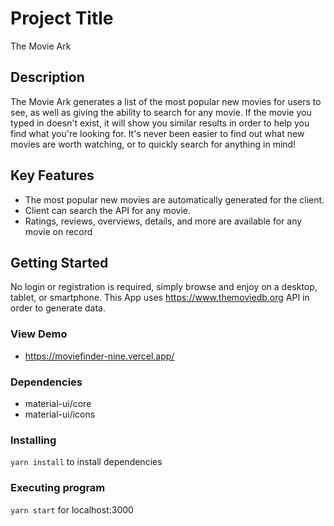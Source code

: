 # Project Title
The Movie Ark

## Description
The Movie Ark generates a list of the most popular new movies for users to see, as well as giving the ability to search for any movie. If the movie you typed in doesn't exist, it will show you similar results in order to help you find what you're looking for. It's never been easier to find out what new movies are worth watching, or to quickly search for anything in mind!

## Key Features
* The most popular new movies are automatically generated for the client.
* Client can search the API for any movie.
* Ratings, reviews, overviews, details, and more are available for any movie on record

## Getting Started
No login or registration is required, simply browse and enjoy on a desktop, tablet, or smartphone.
This App uses https://www.themoviedb.org API in order to generate data.

### View Demo
* https://moviefinder-nine.vercel.app/

### Dependencies
* material-ui/core
* material-ui/icons

### Installing

` yarn install ` to install dependencies

### Executing program

 `yarn start` for localhost:3000

